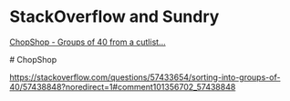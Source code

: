 # StackOverflow and Sundry

<a href="#chopshop">ChopShop - Groups of 40 from a cutlist...</a>

<a id="chopshop"># ChopShop</a>

https://stackoverflow.com/questions/57433654/sorting-into-groups-of-40/57438848?noredirect=1#comment101356702_57438848

